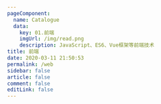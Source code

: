 ```yaml
---
pageComponent: 
  name: Catalogue
  data: 
    key: 01.前端
    imgUrl: /img/read.png
    description: JavaScript、ES6、Vue框架等前端技术
title: 前端
date: 2020-03-11 21:50:53
permalink: /web
sidebar: false
article: false
comment: false
editLink: false
---
```


